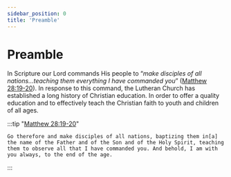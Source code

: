 ```yaml
---
sidebar_position: 0
title: 'Preamble'
---
```


# Preamble

In Scripture our Lord commands His people to “*make disciples of all nations...teaching them everything I have commanded you*” ([Matthew 28:19-20](https://www.biblegateway.com/passage/?search=Matthew+28%3A19-20&version=ESV)). In response to this command, the Lutheran Church has established a long history of Christian education. In order to offer a quality education and to effectively teach the Christian faith to youth and children of all ages. 

:::tip "[Matthew 28:19-20](https://www.biblegateway.com/passage/?search=Matthew+28%3A19-20&version=ESV)"

    Go therefore and make disciples of all nations, baptizing them in[a] the name of the Father and of the Son and of the Holy Spirit, teaching them to observe all that I have commanded you. And behold, I am with you always, to the end of the age.

:::